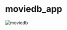 # moviedb_app






![moviedb](https://user-images.githubusercontent.com/50830129/215709909-5307794a-7cea-45b8-ac79-797956bab9f3.png)
